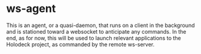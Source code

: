 # ws-agent
This is an agent, or a quasi-daemon, that runs on a client in the background and is stationed toward a websocket to anticipate any commands. In the end, as for now, this will be used to launch relevant applications to the Holodeck project, as commanded by the remote ws-server.

